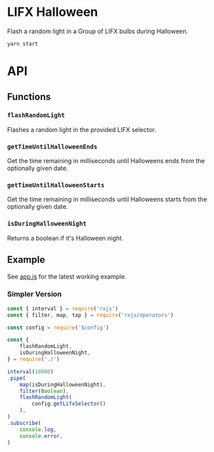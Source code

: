 # LIFX Halloween
Flash a random light in a Group of LIFX bulbs during Halloween.

```shell
yarn start
```

# API

## Functions

### `flashRandomLight`
Flashes a random light in the provided LIFX selector.

### `getTimeUntilHalloweenEnds`
Get the time remaining in milliseconds until Halloweens ends from the optionally given date.

### `getTimeUntilHalloweenStarts`
Get the time remaining in milliseconds until Halloweens starts from the optionally given date.

### `isDuringHalloweenNight`
Returns a boolean if it's Halloween night.

## Example
See [app.js](./app.js) for the latest working example.

### Simpler Version

```js
const { interval } = require('rxjs')
const { filter, map, tap } = require('rxjs/operators')

const config = require('$config')

const {
	flashRandomLight,
	isDuringHalloweenNight,
} = require('./')

interval(10000)
.pipe(
	map(isDuringHalloweenNight),
	filter(Boolean),
	flashRandomLight(
		config.getLifxSelector()
	),
)
.subscribe(
	console.log,
	console.error,
)
```
